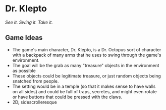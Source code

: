 # Dr. Klepto

_See it. Swing it. Take it._

## Game Ideas
* The game's main character, Dr. Klepto, is a Dr. Octopus sort of character with a backpack of many arms that he uses to swing through the game's environment.
* The goal will be the grab as many "treasure" objects in the environment as possible
* These objects could be legitimate treasure, or just random objects being snatched from people.
* The setting would be in a temple (so that it makes sense to have walls on all sides) and could be full of traps, secretes, and might even rotate or have buttons that could be pressed with the claws.
* 2D, sidescrolleresque